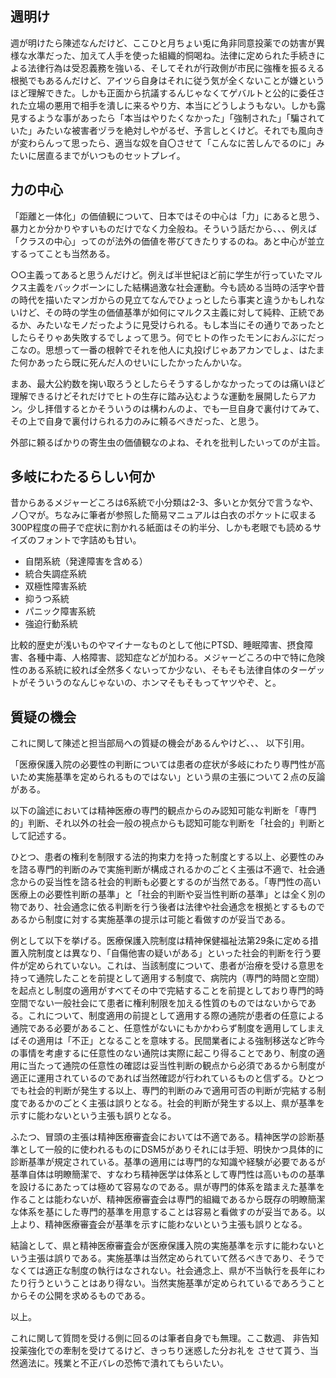 ﻿## 週明け

週が明けたら陳述なんだけど、ここひと月ちょい兎に角非同意投薬での妨害が異様な水準だった、加えて人手を使った組織的恫喝ね。法律に定められた手続きによる法律行為は受忍義務を強いる、そしてそれが行政側が市民に強権を振るえる根拠でもあるんだけど、アイツら自身はそれに従う気が全くないことが嫌というほど理解できた。しかも正面から抗議するんじゃなくてゲバルトと公的に委任された立場の悪用で相手を潰しに来るやり方、本当にどうしようもない。しかも露見するような事があったら「本当はやりたくなかった」「強制された」「騙されていた」みたいな被害者ヅラを絶対しやがるゼ、予言しとくけど。それでも風向きが変わらんって思ったら、適当な奴を自〇させて「こんなに苦しんでるのに」みたいに居直るまでがいつものセットプレイ。


## 力の中心

「距離と一体化」の価値観について、日本ではその中心は「力」にあると思う、暴力とか分かりやすいものだけでなく力全般ね。そういう話だから、、、例えば「クラスの中心」ってのが法外の価値を帯びてきたりするのね。あと中心が並立するってことも当然ある。

○○主義ってあると思うんだけど。例えば半世紀ほど前に学生が行っていたマルクス主義をバックボーンにした結構過激な社会運動。今も読める当時の活字や昔の時代を描いたマンガからの見立てなんでひょっとしたら事実と違うかもしれないけど、その時の学生の価値基準が如何にマルクス主義に対して純粋、正統であるか、みたいなモノだったように見受けられる。もし本当にその通りであったとしたらそりゃあ失敗するでしょって思う。何でヒトの作ったモンにおんぶにだっこなの。思想って一番の根幹でそれを他人に丸投げじゃあアカンでしょ、はたまた何かあったら既に死んだ人のせいにしたかったんかいな。

まあ、最大公約数を掬い取ろうとしたらそうするしかなかったってのは痛いほど理解できるけどそれだけでヒトの生存に踏み込むような運動を展開したらアカン。少し拝借するとかそういうのは構わんのよ、でも一旦自身で裏付けてみて、その上で自身で裏付けられる力のみに頼るべきだった、と思う。

外部に頼るばかりの寄生虫の価値観なのよね、それを批判したいってのが主旨。


## 多岐にわたるらしい何か

昔からあるメジャーどころは6系統で小分類は2-3、多いとか気分で言うなや、ノ〇マが。ちなみに筆者が参照した簡易マニュアルは白衣のポケットに収まる300P程度の冊子で症状に割かれる紙面はその約半分、しかも老眼でも読めるサイズのフォントで字詰めも甘い。

- 自閉系統（発達障害を含める）
- 統合失調症系統
- 双極性障害系統
- 抑うつ系統
- パニック障害系統
- 強迫行動系統

比較的歴史が浅いものやマイナーなものとして他にPTSD、睡眠障害、摂食障害、各種中毒、人格障害、認知症などが加わる。メジャーどころの中で特に危険性のある系統に絞れば全然多くないってか少ない、そもそも法律自体のターゲットがそういうのなんじゃないの、ホンマそもそもってヤツやぞ、と。


## 質疑の機会

これに関して陳述と担当部局への質疑の機会があるんやけど、、、
以下引用。

「医療保護入院の必要性の判断については患者の症状が多岐にわたり専門性が高いため実施基準を定められるものではない」という県の主張について２点の反論がある。

以下の論述においては精神医療の専門的観点からのみ認知可能な判断を「専門的」判断、それ以外の社会一般の視点からも認知可能な判断を「社会的」判断として記述する。

ひとつ、患者の権利を制限する法的拘束力を持った制度とする以上、必要性のみを諮る専門的判断のみで実施判断が構成されるかのごとく主張は不適で、社会通念からの妥当性を諮る社会的判断も必要とするのが当然である。「専門性の高い医療上の必要性判断の基準」と「社会的判断や妥当性判断の基準」とは全く別の物であり、社会通念に依る判断を行う後者は法律や社会通念を根拠とするものであるから制度に対する実施基準の提示は可能と看做すのが妥当である。

例として以下を挙げる。医療保護入院制度は精神保健福祉法第29条に定める措置入院制度とは異なり、「自傷他害の疑いがある」といった社会的判断を行う要件が定められていない。これは、当該制度について、患者が治療を受ける意思を持って通院したことを前提として適用する制度で、病院内（専門的時間と空間）を起点とし制度の適用がすべてその中で完結することを前提としており専門的時空間でない一般社会にて患者に権利制限を加える性質のものではないからである。これについて、制度適用の前提として適用する際の通院が患者の任意による通院である必要があること、任意性がないにもかかわらず制度を適用してしまえばその適用は「不正」となることを意味する。民間業者による強制移送など昨今の事情を考慮するに任意性のない通院は実際に起こり得ることであり、制度の適用に当たって通院の任意性の確認は妥当性判断の観点から必須であるから制度が適正に運用されているのであれば当然確認が行われているものと信ずる。ひとつでも社会的判断が発生する以上、専門的判断のみで適用可否の判断が完結する制度であるかのごとく主張は誤りとなる。社会的判断が発生する以上、県が基準を示すに能わないという主張も誤りとなる。

ふたつ、冒頭の主張は精神医療審査会においては不適である。精神医学の診断基準として一般的に使われるものにDSM5がありそれには手短、明快かつ具体的に診断基準が規定されている。基準の適用には専門的な知識や経験が必要であるが基準自体は明瞭簡潔で、すなわち精神医学は体系として専門性は高いものの基準を設けるにあたっては極めて容易なのである。県が専門的体系を踏まえた基準を作ることは能わないが、精神医療審査会は専門的組織であるから既存の明瞭簡潔な体系を基にした専門的基準を用意することは容易と看做すのが妥当である。以上より、精神医療審査会が基準を示すに能わないという主張も誤りとなる。

結論として、県と精神医療審査会が医療保護入院の実施基準を示すに能わないという主張は誤りである。実施基準は当然定められていて然るべきであり、そうでなくては適正な制度の執行はなされない。社会通念上、県が不当執行を長年にわたり行うということはあり得ない。当然実施基準が定められているであろうことからその公開を求めるものである。

以上。

これに関して質問を受ける側に回るのは筆者自身でも無理。ここ数週、
非告知投薬強化での牽制を受けてるけど、きっちり迷惑した分お礼を
させて貰う、当然適法に。残業と不正バレの恐怖で潰れてもらいたい。
